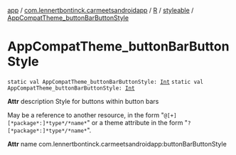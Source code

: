 [app](../../../index.md) / [com.lennertbontinck.carmeetsandroidapp](../../index.md) / [R](../index.md) / [styleable](index.md) / [AppCompatTheme_buttonBarButtonStyle](./-app-compat-theme_button-bar-button-style.md)

# AppCompatTheme_buttonBarButtonStyle

`static val AppCompatTheme_buttonBarButtonStyle: `[`Int`](https://kotlinlang.org/api/latest/jvm/stdlib/kotlin/-int/index.html)
`static val AppCompatTheme_buttonBarButtonStyle: `[`Int`](https://kotlinlang.org/api/latest/jvm/stdlib/kotlin/-int/index.html)

**Attr**
description Style for buttons within button bars

May be a reference to another resource, in the form "`@[+][*package*:]*type*/*name*`" or a theme attribute in the form "`?[*package*:]*type*/*name*`".

**Attr**
name com.lennertbontinck.carmeetsandroidapp:buttonBarButtonStyle

